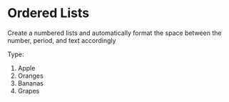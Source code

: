 # Ordered Lists

Create a numbered lists and automatically format the space between the number, period, and text accordingly

Type:
1. Apple
2. Oranges
3. Bananas
4. Grapes

